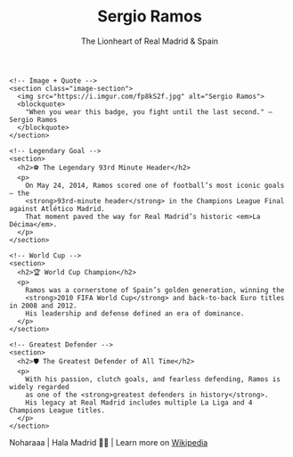 <!DOCTYPE html>
<html lang="en">
<head>
  <meta charset="UTF-8">
  <meta name="viewport" content="width=device-width, initial-scale=1.0">
  <title>Sergio Ramos Tribute</title>
  <link rel="stylesheet" href="style.css">
</head>
<body>

  <!-- Hero Section -->
  <header class="hero">
    <h1>Sergio Ramos</h1>
    <p>The Lionheart of Real Madrid & Spain</p>
  </header>

  <main class="container">

    <!-- Image + Quote -->
    <section class="image-section">
      <img src="https://i.imgur.com/fp8kS2f.jpg" alt="Sergio Ramos">
      <blockquote>
        "When you wear this badge, you fight until the last second." – Sergio Ramos
      </blockquote>
    </section>

    <!-- Legendary Goal -->
    <section>
      <h2>⚽ The Legendary 93rd Minute Header</h2>
      <p>
        On May 24, 2014, Ramos scored one of football’s most iconic goals — the 
        <strong>93rd-minute header</strong> in the Champions League Final against Atlético Madrid.  
        That moment paved the way for Real Madrid’s historic <em>La Décima</em>.
      </p>
    </section>

    <!-- World Cup -->
    <section>
      <h2>🏆 World Cup Champion</h2>
      <p>
        Ramos was a cornerstone of Spain’s golden generation, winning the 
        <strong>2010 FIFA World Cup</strong> and back-to-back Euro titles in 2008 and 2012.  
        His leadership and defense defined an era of dominance.
      </p>
    </section>

    <!-- Greatest Defender -->
    <section>
      <h2>🛡️ The Greatest Defender of All Time</h2>
      <p>
        With his passion, clutch goals, and fearless defending, Ramos is widely regarded 
        as one of the <strong>greatest defenders in history</strong>.  
        His legacy at Real Madrid includes multiple La Liga and 4 Champions League titles.
      </p>
    </section>

  </main>

  <footer>
    <p>Noharaaa | Hala Madrid 🤍💛 | Learn more on 
      <a href="https://en.wikipedia.org/wiki/Sergio_Ramos" target="_blank">Wikipedia</a>
    </p>
  </footer>

</body>
</html>
